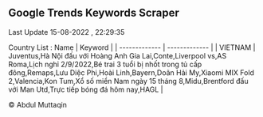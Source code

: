 

## Google Trends Keywords Scraper 
 
Last Update 15-08-2022 , 22:29:35

Country List :
 Name  | Keyword |
| ------------- | ------------- |
| VIETNAM | Juventus,Hà Nội đấu với Hoàng Anh Gia Lai,Conte,Liverpool vs,AS Roma,Lịch nghỉ 2/9/2022,Bé trai 3 tuổi bị nhốt trong tủ cấp đông,Remaps,Lưu Diệc Phi,Hoài Linh,Bayern,Doãn Hải My,Xiaomi MIX Fold 2,Valencia,Kon Tum,Xổ số miền Nam ngày 15 tháng 8,Midu,Brentford đấu với Man Utd,Trực tiếp bóng đá hôm nay,HAGL |



© Abdul Muttaqin 

